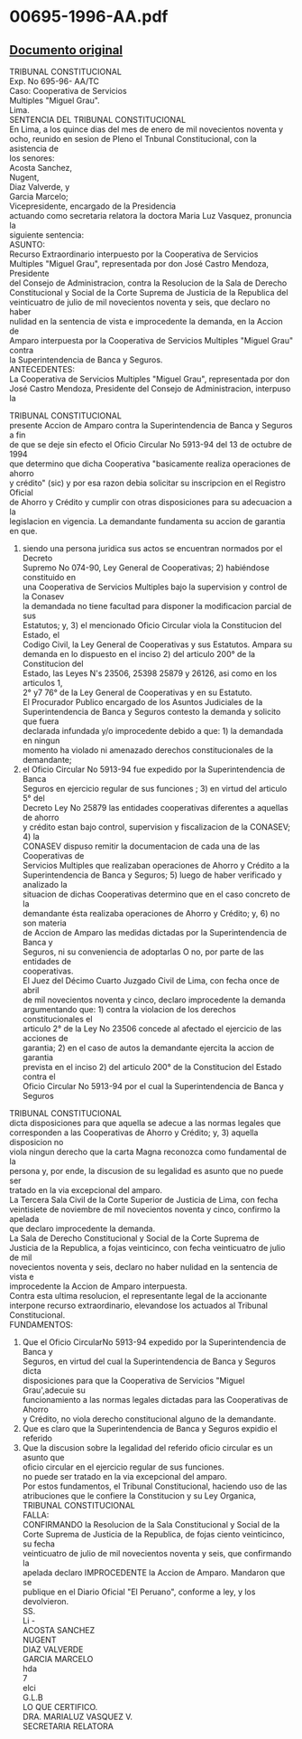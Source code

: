 
00695-1996-AA.pdf
=================
  
[Documento original](https://tc.gob.pe/jurisprudencia/1998/00695-1996-AA.pdf)  
---  
TRIBUNAL CONSTITUCIONAL  
Exp. No 695-96- AA/TC  
Caso: Cooperativa de Servicios  
Multiples "Miguel Grau".  
Lima.  
SENTENCIA DEL TRIBUNAL CONSTITUCIONAL  
En Lima, a los quince dias del mes de enero de mil novecientos noventa y  
ocho, reunido en sesion de Pleno el Tnbunal Constitucional, con la asistencia de  
los senores:  
Acosta Sanchez,  
Nugent,  
Diaz Valverde, y  
Garcia Marcelo;  
Vicepresidente, encargado de la Presidencia  
actuando como secretaria relatora la doctora Maria Luz Vasquez, pronuncia la  
siguiente sentencia:  
ASUNTO:  
Recurso Extraordinario interpuesto por la Cooperativa de Servicios  
Multiples "Miguel Grau", representada por don José Castro Mendoza, Presidente  
del Consejo de Administracion, contra la Resolucion de la Sala de Derecho  
Constitucional y Social de la Corte Suprema de Justicia de la Republica del  
veinticuatro de julio de mil novecientos noventa y seis, que declaro no haber  
nulidad en la sentencia de vista e improcedente la demanda, en la Accion de  
Amparo interpuesta por la Cooperativa de Servicios Multiples "Miguel Grau" contra  
la Superintendencia de Banca y Seguros.  
ANTECEDENTES:  
La Cooperativa de Servicios Multiples "Miguel Grau", representada por don  
José Castro Mendoza, Presidente del Consejo de Administracion, interpuso la  
  
TRIBUNAL CONSTITUCIONAL  
presente Accion de Amparo contra la Superintendencia de Banca y Seguros a fin  
de que se deje sin efecto el Oficio Circular No 5913-94 del 13 de octubre de 1994  
que determino que dicha Cooperativa "basicamente realiza operaciones de ahorro  
y crédito" (sic) y por esa razon debia solicitar su inscripcion en el Registro Oficial  
de Ahorro y Crédito y cumplir con otras disposiciones para su adecuacion a la  
legislacion en vigencia. La demandante fundamenta su accion de garantia en que.  
1) siendo una persona juridica sus actos se encuentran normados por el Decreto  
Supremo No 074-90, Ley General de Cooperativas; 2) habiéndose constituido en  
una Cooperativa de Servicios Multiples bajo la supervision y control de la Conasev  
la demandada no tiene facultad para disponer la modificacion parcial de sus  
Estatutos; y, 3) el mencionado Oficio Circular viola la Constitucion del Estado, el  
Codigo Civil, la Ley General de Cooperativas y sus Estatutos. Ampara su  
demanda en lo dispuesto en el inciso 2) del articulo 200° de la Constitucion del  
Estado, las Leyes N's 23506, 25398 25879 y 26126, asi como en los articulos 1,  
2° y7 76° de la Ley General de Cooperativas y en su Estatuto.  
El Procurador Publico encargado de los Asuntos Judiciales de la  
Superintendencia de Banca y Seguros contesto la demanda y solicito que fuera  
declarada infundada y/o improcedente debido a que: 1) la demandada en ningun  
momento ha violado ni amenazado derechos constitucionales de la demandante;  
2) el Oficio Circular No 5913-94 fue expedido por la Superintendencia de Banca  
Seguros en ejercicio regular de sus funciones ; 3) en virtud del articulo 5° del  
Decreto Ley No 25879 las entidades cooperativas diferentes a aquellas de ahorro  
y crédito estan bajo control, supervision y fiscalizacion de la CONASEV; 4) la  
CONASEV dispuso remitir la documentacion de cada una de las Cooperativas de  
Servicios Multiples que realizaban operaciones de Ahorro y Crédito a la  
Superintendencia de Banca y Seguros; 5) luego de haber verificado y analizado la  
situacion de dichas Cooperativas determino que en el caso concreto de la  
demandante ésta realizaba operaciones de Ahorro y Crédito; y, 6) no son materia  
de Accion de Amparo las medidas dictadas por la Superintendencia de Banca y  
Seguros, ni su conveniencia de adoptarlas O no, por parte de las entidades de  
cooperativas.  
El Juez del Décimo Cuarto Juzgado Civil de Lima, con fecha once de abril  
de mil novecientos noventa y cinco, declaro improcedente la demanda  
argumentando que: 1) contra la violacion de los derechos constitucionales el  
articulo 2° de la Ley No 23506 concede al afectado el ejercicio de las acciones de  
garantia; 2) en el caso de autos la demandante ejercita la accion de garantia  
prevista en el inciso 2) del articulo 200° de la Constitucion del Estado contra el  
Oficio Circular No 5913-94 por el cual la Superintendencia de Banca y Seguros  
>  
TRIBUNAL CONSTITUCIONAL  
dicta disposiciones para que aquella se adecue a las normas legales que  
corresponden a las Cooperativas de Ahorro y Crédito; y, 3) aquella disposicion no  
viola ningun derecho que la carta Magna reconozca como fundamental de la  
persona y, por ende, la discusion de su legalidad es asunto que no puede ser  
tratado en la via excepcional del amparo.  
La Tercera Sala Civil de la Corte Superior de Justicia de Lima, con fecha  
veintisiete de noviembre de mil novecientos noventa y cinco, confirmo la apelada  
que declaro improcedente la demanda.  
La Sala de Derecho Constitucional y Social de la Corte Suprema de  
Justicia de la Republica, a fojas veinticinco, con fecha veinticuatro de julio de mil  
novecientos noventa y seis, declaro no haber nulidad en la sentencia de vista e  
improcedente la Accion de Amparo interpuesta.  
Contra esta ultima resolucion, el representante legal de la accionante  
interpone recurso extraordinario, elevandose los actuados al Tribunal  
Constitucional.  
FUNDAMENTOS:  
1. Que el Oficio CircularNo 5913-94 expedido por la Superintendencia de Banca y  
Seguros, en virtud del cual la Superintendencia de Banca y Seguros dicta  
disposiciones para que la Cooperativa de Servicios "Miguel Grau',adecuie su  
funcionamiento a las normas legales dictadas para las Cooperativas de Ahorro  
y Crédito, no viola derecho constitucional alguno de la demandante.  
2. Que es claro que la Superintendencia de Banca y Seguros expidio el referido  
3. Que la discusion sobre la legalidad del referido oficio circular es un asunto que  
oficio circular en el ejercicio regular de sus funciones.  
no puede ser tratado en la via excepcional del amparo.  
Por estos fundamentos, el Tribunal Constitucional, haciendo uso de las  
atribuciones que le confiere la Constitucion y su Ley Organica,  
TRIBUNAL CONSTITUCIONAL  
FALLA:  
CONFIRMANDO la Resolucion de la Sala Constitucional y Social de la  
Corte Suprema de Justicia de la Republica, de fojas ciento veinticinco, su fecha  
veinticuatro de julio de mil novecientos noventa y seis, que confirmando la  
apelada declaro IMPROCEDENTE la Accion de Amparo. Mandaron que se  
publique en el Diario Oficial "El Peruano", conforme a ley, y los devolvieron.  
SS.  
Li -  
ACOSTA SANCHEZ  
NUGENT  
DIAZ VALVERDE  
GARCIA MARCELO  
hda  
7  
elci  
G.L.B  
LO QUE CERTIFICO.  
DRA. MARIALUZ VASQUEZ V.  
SECRETARIA RELATORA